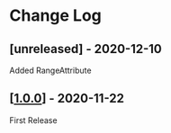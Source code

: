 # Change Log

## [unreleased] - 2020-12-10
Added RangeAttribute

## [[1.0.0](https://github.com/Extended-Object-Detection-ROS/extended_object_detection/tree/r1.0.0)] - 2020-11-22
First Release
